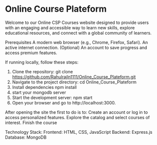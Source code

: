 # Online Course Plateform
Welcome to our Online CSP Courses website designed to provide users with an engaging and accessible way to learn new skills, explore educational resources, and connect with a global community of learners.

Prerequisites
A modern web browser (e.g., Chrome, Firefox, Safari).
An active internet connection.
(Optional) An account to save progress and access premium features.

If running locally, follow these steps:

1) Clone the repository:
git clone https://github.com/Rahulrajln1111/Online_Course_Plateform.git  
2) Navigate to the project directory:
cd Online_Course_Plateform
3) Install dependencies 
npm install 
4) start your mongodb server 
5) Start the development server:
npm start  
6) Open your browser and go to http://localhost:3000.

After opening the site the first to do is to:
Create an account or log in to access personalized features.
Explore the catalog and select courses of interest.
Finish the course

Technology Stack:
Frontend: HTML, CSS, JavaScript
Backend: Express.js
Database: MongoDB

